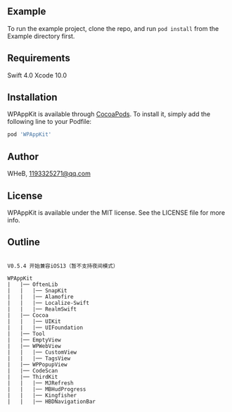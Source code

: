 
## Example

To run the example project, clone the repo, and run `pod install` from the Example directory first.

## Requirements

Swift 4.0
Xcode 10.0

## Installation

WPAppKit is available through [CocoaPods](https://cocoapods.org). To install
it, simply add the following line to your Podfile:

```ruby
pod 'WPAppKit'
```

## Author

WHeB, 1193325271@qq.com

## License

WPAppKit is available under the MIT license. See the LICENSE file for more info.


## Outline
```

V0.5.4 开始兼容iOS13（暂不支持夜间模式）

WPAppKit		
|   |── OftenLib                   
|   |   |── SnapKit                 
|   |   |── Alamofire                   
|   |   |── Localize-Swift          
|   |   |── RealmSwift
|   |── Cocoa                        
|   |   |── UIKit                        
|   |   |── UIFoundation                          
|   |── Tool                        
|   |── EmptyView                           
|   |── WPWebView                               
|   |   |── CustomView
|   |   |── TagsView                                           
|   |── WPPopupView                                        
|   |── CodeScan                                         
|   |── ThirdKit                              
|   |   |── MJRefresh                              
|   |   |── MBHudProgress                              
|   |   |── Kingfisher                           
|   |   |── HBDNavigationBar                        


```


